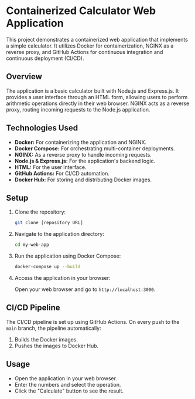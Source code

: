 # Containerized Calculator Web Application

This project demonstrates a containerized web application that implements a simple calculator. It utilizes Docker for containerization, NGINX as a reverse proxy, and GitHub Actions for continuous integration and continuous deployment (CI/CD).

## Overview

The application is a basic calculator built with Node.js and Express.js. It provides a user interface through an HTML form, allowing users to perform arithmetic operations directly in their web browser. NGINX acts as a reverse proxy, routing incoming requests to the Node.js application.

## Technologies Used

- **Docker:** For containerizing the application and NGINX.
- **Docker Compose:** For orchestrating multi-container deployments.
- **NGINX:** As a reverse proxy to handle incoming requests.
- **Node.js & Express.js:** For the application's backend logic.
- **HTML:** For the user interface.
- **GitHub Actions:** For CI/CD automation.
- **Docker Hub:** For storing and distributing Docker images.

## Setup

1.  Clone the repository:

    ```bash
    git clone [repository URL]
    ```

2.  Navigate to the application directory:

    ```bash
    cd my-web-app
    ```

3.  Run the application using Docker Compose:

    ```bash
    docker-compose up --build
    ```

4.  Access the application in your browser:

    Open your web browser and go to `http://localhost:3000`.

## CI/CD Pipeline

The CI/CD pipeline is set up using GitHub Actions. On every push to the `main` branch, the pipeline automatically:

1.  Builds the Docker images.
2.  Pushes the images to Docker Hub.

## Usage

- Open the application in your web browser.
- Enter the numbers and select the operation.
- Click the "Calculate" button to see the result.

